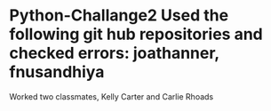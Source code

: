 # Python-Challange2 Used the following git hub repositories and checked errors: joathanner, fnusandhiya
Worked two classmates, Kelly Carter and Carlie Rhoads
